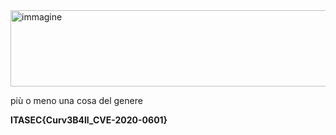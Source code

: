 <img width="1441" height="122" alt="immagine" src="https://github.com/user-attachments/assets/a9b3f0f1-c3be-485d-8964-0e1e5555b928" />

più o meno una cosa del genere

**ITASEC{Curv3B4ll_CVE-2020-0601}**
